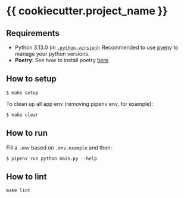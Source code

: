 {{ cookiecutter.project_name }}
=============================================

## Requirements

- Python 3.13.0 (in [`.python-version`](./.python-version)): Recommended to use [pyenv](https://github.com/pyenv/pyenv) to manage your python versions.
- **Poetry**: See how to install poetry [here](https://python-poetry.org/docs/#installing-with-pipx).

## How to setup

```
$ make setup
```

To clean up all app env (removing pipenv env, for example):

```
$ make clear
```

## How to run

Fill a `.env` based on `.env.example` and then:

```
$ pipenv run python main.py --help
```

## How to lint

```
make lint
```
